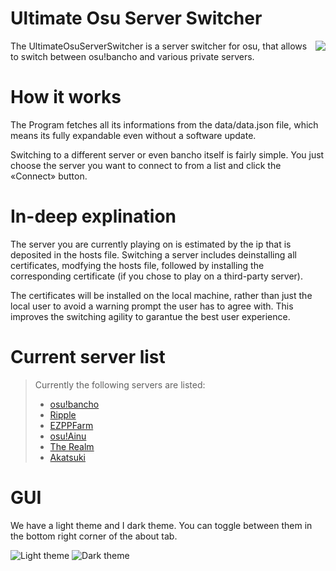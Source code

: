 
# Ultimate Osu Server Switcher

<img align="right" src="https://i.imgur.com/tB6lgG4.png">
The UltimateOsuServerSwitcher is a server switcher for osu, that allows to switch between osu!bancho and various private servers.

# How it works

The Program fetches all its informations from the data/data.json file, which means its fully expandable even without a software update.

Switching to a different server or even bancho itself is fairly simple. You just choose the server you want to connect to from a list and
click the «Connect» button.

# In-deep explination

The server you are currently playing on is estimated by the ip that is deposited in the hosts file.
Switching a server includes deinstalling all certificates, modfying the hosts file, followed by installing the corresponding certificate
(if you chose to play on a third-party server).

The certificates will be installed on the local machine, rather than just the local user to avoid a warning prompt the user
has to agree with. This improves the switching agility to garantue the best user experience.

# Current server list

> Currently the following servers are listed:
>
> - [osu!bancho](https://osu.ppy.sh)
> - [Ripple](https://ripple.moe)
> - [EZPPFarm](https://ez-pp.farm)
> - [osu!Ainu](https://ainu.pw)
> - [The Realm](https://theosurealm.tk)
> - [Akatsuki](https://akatsuki.pw)

# GUI

We have a light theme and I dark theme. You can toggle between them in the bottom right corner of the about tab.

![Light theme](https://i.imgur.com/iqvpEpHl.png)
![Dark theme](https://i.imgur.com/ItqHz4p.png)
